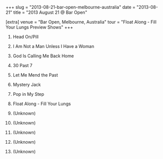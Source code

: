 +++
slug = "2013-08-21-bar-open-melbourne-australia"
date = "2013-08-21"
title = "2013 August 21 @ Bar Open"

[extra]
venue = "Bar Open, Melbourne, Australia"
tour = "Float Along - Fill Your Lungs Preview Shows"
+++


 1. Head On/Pill

 2. I Am Not a Man Unless I Have a Woman

 3. God Is Calling Me Back Home

 4. 30 Past 7

 5. Let Me Mend the Past

 6. Mystery Jack

 7. Pop in My Step

 8. Float Along - Fill Your Lungs

 9. (Unknown)
10. (Unknown)
11. (Unknown)
12. (Unknown)
13. (Unknown)

